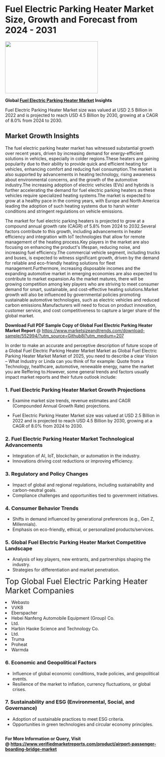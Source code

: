 <H1>Fuel Electric Parking Heater Market Size, Growth and Forecast from 2024 - 2031</H1><img class="aligncenter size-medium wp-image-584254" src="https://thirdeyenews.in/wp-content/uploads/2024/09/Global-Market-Research-300x168.jpeg" alt="" width="300" height="168" /><p><strong>Global&nbsp;<a href="https://www.marketsizeandtrends.com/download-sample/552994/?utm_source=Github8j?utm_medium=207">Fuel Electric Parking Heater Market</a> Insights</strong></p><p>Fuel Electric Parking Heater Market size was valued at USD 2.5 Billion in 2022 and is projected to reach USD 4.5 Billion by 2030, growing at a CAGR of 8.0% from 2024 to 2030.</p><p><h2>Market Growth Insights</h2> <p>The fuel electric parking heater market has witnessed substantial growth over recent years, driven by increasing demand for energy-efficient solutions in vehicles, especially in colder regions.These heaters are gaining popularity due to their ability to provide quick and efficient heating for vehicles, enhancing comfort and reducing fuel consumption.The market is also supported by advancements in heating technology, rising awareness about environmental concerns, and the growth of the automotive industry.The increasing adoption of electric vehicles (EVs) and hybrids is further accelerating the demand for fuel electric parking heaters as these vehicles require specialized heating systems.The market is expected to grow at a healthy pace in the coming years, with Europe and North America leading the adoption of such heating systems due to harsh winter conditions and stringent regulations on vehicle emissions.</p> <p>The market for fuel electric parking heaters is projected to grow at a compound annual growth rate (CAGR) of 5.8% from 2024 to 2032.Several factors contribute to this growth, including advancements in heater efficiency and integration with IoT technologies that allow for remote management of the heating process.Key players in the market are also focusing on enhancing the product's lifespan, reducing noise, and increasing fuel efficiency.The commercial vehicle segment, including trucks and buses, is expected to witness significant growth, driven by the demand for reliable and eco-friendly heating solutions for fleet management.Furthermore, increasing disposable incomes and the expanding automotive market in emerging economies are also expected to contribute to market expansion.As the market matures, there will be growing competition among key players who are striving to meet consumer demand for smart, sustainable, and cost-effective heating solutions.Market growth will also be influenced by governmental policies promoting sustainable automotive technologies, such as electric vehicles and reduced carbon emissions.Manufacturers will need to focus on product innovation, customer service, and cost competitiveness to capture a larger share of the global market.<p><span class=""><strong>Download Full PDF Sample Copy of Global Fuel Electric Parking Heater Market Report</strong> @ <a href="https://www.marketsizeandtrends.com/download-sample/552994/?utm_source=Github8j?utm_medium=207" target="_blank">https://www.marketsizeandtrends.com/download-sample/552994/?utm_source=Github8j?utm_medium=207</a></span></p><p>In order to make an accurate and perceptive description of future scope of a Global&nbsp;Fuel Electric Parking Heater Market Market as Global&nbsp;Fuel Electric Parking Heater Market Market of 2025, you need to describe a clear Vision &ndash; What Industry or Linda can you think of for example: Quote from a Technology, healthcare, automotive, renewable energy, name the market you are Reffering to.However, some general trends and factors usually impact market reports and their future outlook include:</p><h3>1.&nbsp;<strong>Fuel Electric Parking Heater Market Growth Projections</strong></h3><ul><li>Examine market size trends, revenue estimates and CAGR (Compounded Annual Growth Rate) projections.</li><li><p>Fuel Electric Parking Heater Market size was valued at USD 2.5 Billion in 2022 and is projected to reach USD 4.5 Billion by 2030, growing at a CAGR of 8.0% from 2024 to 2030.</p></li></ul><h3>2.&nbsp;<strong>Fuel Electric Parking Heater Market Technological Advancements</strong></h3><ul><li>Integration of AI, IoT, blockchain, or automation in the industry.</li><li>Innovations driving cost reductions or improving efficiency.</li></ul><h3>3.&nbsp;<strong>Regulatory and Policy Changes</strong></h3><ul><li>Impact of global and regional regulations, including sustainability and carbon-neutral goals.</li><li>Compliance challenges and opportunities tied to government initiatives.</li></ul><h3>4.&nbsp;<strong>Consumer Behavior Trends</strong></h3><ul><li>Shifts in demand influenced by generational preferences (e.g., Gen Z, Millennials).</li><li>Emphasis on eco-friendly, ethical, or personalized products/services.</li></ul><h3>5.&nbsp;<strong>Global Fuel Electric Parking Heater Market Competitive Landscape</strong></h3><ul><li>Analysis of key players, new entrants, and partnerships shaping the industry.</li><li>Strategies for differentiation and market penetration.</li></ul><p data-pm-slice="1 1 []"><span style="color: inherit; font-family: inherit; font-size: 25px;">Top Global Fuel Electric Parking Heater Market Companies</span></p><div class="" data-test-id=""><p><li>Webasto</li><li> VVKB</li><li> Eberspacher</li><li> Hebei Nanfeng Automobile Equipment (Group) Co.</li><li> Ltd.</li><li> Harbin Haoke Science and Technology Co.</li><li> Ltd.</li><li> Truma</li><li> Proheat</li><li> Warmda</li></p></div><h3>6.&nbsp;<strong>Economic and Geopolitical Factors</strong></h3><ul><li>Influence of global economic conditions, trade policies, and geopolitical events.</li><li>Resilience of the market to inflation, currency fluctuations, or global crises.</li></ul><h3>7.&nbsp;<strong>Sustainability and ESG (Environmental, Social, and Governance)</strong></h3><ul><li>Adoption of sustainable practices to meet ESG criteria.</li><li>Opportunities in green technologies and circular economy principles.</li></ul><h2><strong style="font-size: 14px;">For More Information or Query, Visit @&nbsp;</strong><a style="background-color: #ffffff; font-size: 14px;" href="https://www.marketsizeandtrends.com/report/fuel-electric-parking-heater-market/" target="_blank">https://www.verifiedmarketreports.com/product/airport-passenger-boarding-bridge-market</a></h2>